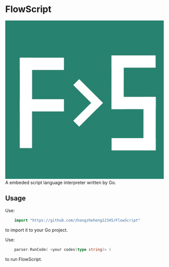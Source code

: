 # FlowScript

![FlowScript Logo](icon/FlowScriptIcon.jpeg)
A embeded script language interpreter written by Go.

## Usage

Use:

```go
    import "https://github.com/zhangzheheng12345/FlowScript" 
```

to import it to your Go project. 

Use:

```go
    parser.RunCode( <your codes(type string)> )
```

to run FlowScript.